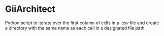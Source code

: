 # GiiArchitect
Python script to iterate over the first column of cells in a .csv file and create a directory with the same name as each cell in a designated file path.
